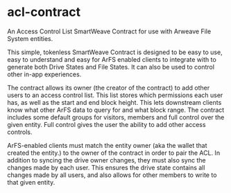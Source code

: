 # acl-contract

An Access Control List SmartWeave Contract for use with Arweave File System entities.

This simple, tokenless SmartWeave Contract is designed to be easy to use, easy to understand and easy for ArFS enabled clients to integrate with to generate both Drive States and File States. It can also be used to control other in-app experiences.

The contract allows its owner (the creator of the contract) to add other users to an access control list. This list stores which permissions each user has, as well as the start and end block height. This lets downstream clients know what other ArFS data to query for and what block range. The contract includes some default groups for visitors, members and full control over the given entity. Full control gives the user the ability to add other access controls.

ArFS-enabled clients must match the entity owner (aka the wallet that created the entity.) to the owner of the contract in order to pair the ACL. In addition to syncing the drive owner changes, they must also sync the changes made by each user. This ensures the drive state contains all changes made by all users, and also allows for other members to write to that given entity.
